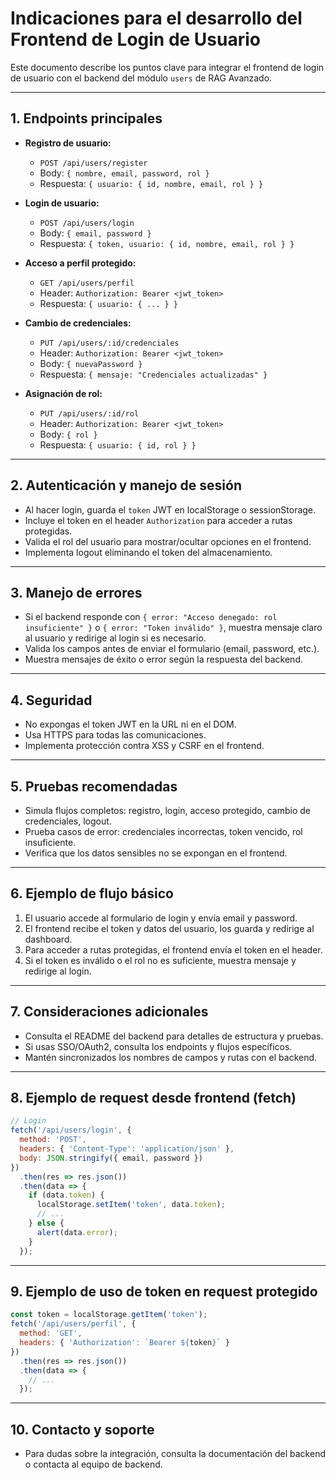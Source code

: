 # Indicaciones para el desarrollo del Frontend de Login de Usuario

Este documento describe los puntos clave para integrar el frontend de login de usuario con el backend del módulo `users` de RAG Avanzado.

---

## 1. Endpoints principales

- **Registro de usuario:**
  - `POST /api/users/register`
  - Body: `{ nombre, email, password, rol }`
  - Respuesta: `{ usuario: { id, nombre, email, rol } }`

- **Login de usuario:**
  - `POST /api/users/login`
  - Body: `{ email, password }`
  - Respuesta: `{ token, usuario: { id, nombre, email, rol } }`

- **Acceso a perfil protegido:**
  - `GET /api/users/perfil`
  - Header: `Authorization: Bearer <jwt_token>`
  - Respuesta: `{ usuario: { ... } }`

- **Cambio de credenciales:**
  - `PUT /api/users/:id/credenciales`
  - Header: `Authorization: Bearer <jwt_token>`
  - Body: `{ nuevaPassword }`
  - Respuesta: `{ mensaje: "Credenciales actualizadas" }`

- **Asignación de rol:**
  - `PUT /api/users/:id/rol`
  - Header: `Authorization: Bearer <jwt_token>`
  - Body: `{ rol }`
  - Respuesta: `{ usuario: { id, rol } }`

---

## 2. Autenticación y manejo de sesión

- Al hacer login, guarda el `token` JWT en localStorage o sessionStorage.
- Incluye el token en el header `Authorization` para acceder a rutas protegidas.
- Valida el rol del usuario para mostrar/ocultar opciones en el frontend.
- Implementa logout eliminando el token del almacenamiento.

---

## 3. Manejo de errores

- Si el backend responde con `{ error: "Acceso denegado: rol insuficiente" }` o `{ error: "Token inválido" }`, muestra mensaje claro al usuario y redirige al login si es necesario.
- Valida los campos antes de enviar el formulario (email, password, etc.).
- Muestra mensajes de éxito o error según la respuesta del backend.

---

## 4. Seguridad

- No expongas el token JWT en la URL ni en el DOM.
- Usa HTTPS para todas las comunicaciones.
- Implementa protección contra XSS y CSRF en el frontend.

---

## 5. Pruebas recomendadas

- Simula flujos completos: registro, login, acceso protegido, cambio de credenciales, logout.
- Prueba casos de error: credenciales incorrectas, token vencido, rol insuficiente.
- Verifica que los datos sensibles no se expongan en el frontend.

---

## 6. Ejemplo de flujo básico

1. El usuario accede al formulario de login y envía email y password.
2. El frontend recibe el token y datos del usuario, los guarda y redirige al dashboard.
3. Para acceder a rutas protegidas, el frontend envía el token en el header.
4. Si el token es inválido o el rol no es suficiente, muestra mensaje y redirige al login.

---

## 7. Consideraciones adicionales

- Consulta el README del backend para detalles de estructura y pruebas.
- Si usas SSO/OAuth2, consulta los endpoints y flujos específicos.
- Mantén sincronizados los nombres de campos y rutas con el backend.

---

## 8. Ejemplo de request desde frontend (fetch)

```js
// Login
fetch('/api/users/login', {
  method: 'POST',
  headers: { 'Content-Type': 'application/json' },
  body: JSON.stringify({ email, password })
})
  .then(res => res.json())
  .then(data => {
    if (data.token) {
      localStorage.setItem('token', data.token);
      // ...
    } else {
      alert(data.error);
    }
  });
```

---

## 9. Ejemplo de uso de token en request protegido

```js
const token = localStorage.getItem('token');
fetch('/api/users/perfil', {
  method: 'GET',
  headers: { 'Authorization': `Bearer ${token}` }
})
  .then(res => res.json())
  .then(data => {
    // ...
  });
```

---

## 10. Contacto y soporte

- Para dudas sobre la integración, consulta la documentación del backend o contacta al equipo de backend.
